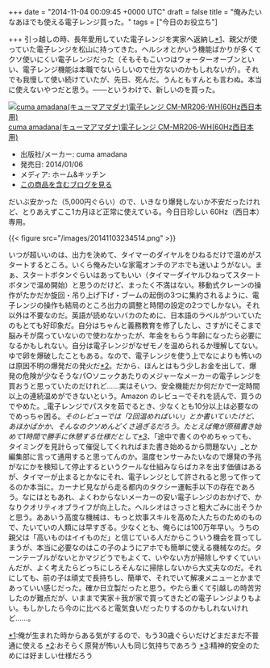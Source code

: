 
+++
date = "2014-11-04 00:09:45 +0000 UTC"
draft = false
title = "俺みたいなあほでも使える電子レンジ買った。"
tags = ["今日のお役立ち"]

+++
引っ越しの時、長年愛用していた電子レンジを実家へ返納し<a href="#f-3b6b7e53" name="fn-3b6b7e53" title="俺が生まれた時からある気がするので、もう30歳ぐらいだけどまだまだ不普通に使える">*1</a>、親父が使っていた電子レンジを松山に持ってきた。ヘルシオとかいう機能ばかりが多くてクソ使いにくい電子レンジだった（そもそもこいつはウォーターオーブンといい、電子レンジ機能は本職でないらしいので仕方ないのかもしれないが）。それでも我慢して使い続けていたが、先日、死んだ。うんともすんとも言わぬ。本当に使えないやつだと思う。――というわけで、新しいのを買った。<div class="hatena-asin-detail"><a href="http://www.amazon.co.jp/exec/obidos/ASIN/B00HIZWSZU/bestylesnet-22/"><img src="http://ecx.images-amazon.com/images/I/316D16x8SgL._SL160_.jpg" class="hatena-asin-detail-image" alt="cuma amadana(キューマアマダナ)電子レンジ CM-MR206-WH(60Hz西日本用)" title="cuma amadana(キューマアマダナ)電子レンジ CM-MR206-WH(60Hz西日本用)"/></a><div class="hatena-asin-detail-info"><a href="http://www.amazon.co.jp/exec/obidos/ASIN/B00HIZWSZU/bestylesnet-22/">cuma amadana(キューマアマダナ)電子レンジ CM-MR206-WH(60Hz西日本用)</a><ul><li><span class="hatena-asin-detail-label">出版社/メーカー:</span> cuma amadana</li><li><span class="hatena-asin-detail-label">発売日:</span> 2014/01/06</li><li><span class="hatena-asin-detail-label">メディア:</span> ホーム&amp;キッチン</li><li><a href="http://d.hatena.ne.jp/asin/B00HIZWSZU/bestylesnet-22" target="_blank">この商品を含むブログを見る</a></li></ul></div><div class="hatena-asin-detail-foot"></div></div>だいぶ安かった（5,000円ぐらい）ので、いきなり爆発しないか不安だったけれど、とりあえずここ1カ月ほど正常に使えている。今日日珍しい 60Hz（西日本）専用。

{{< figure src="/images/20141103234514.png"  >}}

いつが超いいのは、出力を決めて、タイマーのダイヤルをひねるだけで温めがスタートするところ。いくら俺みたいな家電オンチのアホでも迷いようがない。まぁ、スタートボタンぐらいはあってもいい（タイマーダイヤルひねってスタートボタンで温め開始）と思うのだけど、まったく不満はない。移動式クレーンの操作がたかだか旋回・吊り上げ下げ・ブームの起倒の3つに集約されるように、電子レンジの操作も結局のところ出力の調整と時間の設定の2つでしかない。それ以外は不要なのだ。英語が読めないバカのために、日本語のラベルがついていたのもとても好印象だ。自分はちゃんと義務教育を修了したし、さすがにそこまで脳みそが腐っていないので使わなかったが、年金をもらう年齢になったら必要になるかもしれない。自分は電子レンジがなぜモノを温められるか理解してない。ゆで卵を爆破したこともある。なので、電子レンジを使う上でなによりも怖いのは原因不明の爆発だの発火だ<a href="#f-fc6fc3be" name="fn-fc6fc3be" title="おそらく原発が怖い人も同じ気持ちであろう">*2</a>。だから、ほんとはもう少しお金を出して、爆発の危険が少なそうなパ○ソニックあたりのメジャーなメーカーの電子レンジを買おうと思っていたのだけれど……実はそいつ、安全機能だか何だかで一定時間以上の連続温めができないという。Amazon のレビューでそれを読んで、買うのでやめた。_電子レンジでパスタを茹でるとき、少なくとも10分以上は必要なのでめっちゃ困る。_そのレビューでは「2回温めればいい」とか書いていたけど、あほかばかか、そんなのクソめんどくさ過ぎるだろう。たとえば俺が原稿書き始めて1時間で勝手に休憩する仕様だとして<a href="#f-8408a148" name="fn-8408a148" title="精神的安全のためには好ましい仕様だろう">*3</a>、_「途中で書くのやめちゃっても、タイミングを見計らって催促してくれればまた書き始めるから問題ない」_とか編集部に言って通用すると思ってんのか。温度センサーみたいなので爆発の予兆がなにかを検知して停止するというクールな仕組みならばカネを出す価値はあるが、タイマーが止まるとかなにそれ、電子レンジとして許されると思って作ってるのか本当に。カーナビ見ながら走る都内のタクシー運転手以下の存在であろう。なにはともあれ、よくわからないメーカーの安い電子レンジのおかげで、かなりクオリティオブライフが向上した。ヘルシオはさっさと粗大ごみに出そうかと思う。ああいう高度な機械は、もっと炊事スキルを高めた人たちのためのもので、たいていの人類には早すぎる。少なくとも、俺らには100万年早い。うちの親父は「高いものはイイものだ」と信じている人だからこういう機会を買ってしまうが、本当に必要なのはこの子のようにアホでも簡単に使える機械なのだ。ターンテーブルがないとかマジどうでもよくて、いやない方が掃除しやすくていいんだが、よく考えたらどっちにしろそんなに掃除しないから大丈夫なのだ。それにしても、前の子は頑丈で長持ちし、簡単で、それでいて解凍メニューとかまであっていい感じだった。確か日立製だったと思う。やたら重くて引越しの時苦労したのが難点だが、いままで実家＋我が家で買ってきたどの電子レンジよりもよい。もしかしたら今のに比べると電気食いだったりするのかもしれないけれど……。
<div class="footnote">
<a href="#fn-3b6b7e53" name="f-3b6b7e53" class="footnote-number">*1</a><span class="footnote-delimiter">:</span><span class="footnote-text">俺が生まれた時からある気がするので、もう30歳ぐらいだけどまだまだ不普通に使える</span>
<a href="#fn-fc6fc3be" name="f-fc6fc3be" class="footnote-number">*2</a><span class="footnote-delimiter">:</span><span class="footnote-text">おそらく原発が怖い人も同じ気持ちであろう</span>
<a href="#fn-8408a148" name="f-8408a148" class="footnote-number">*3</a><span class="footnote-delimiter">:</span><span class="footnote-text">精神的安全のためには好ましい仕様だろう</span>
</div>


